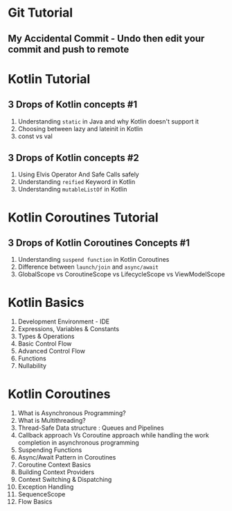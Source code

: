 # Git Tutorial
## My Accidental Commit - Undo then edit your commit and push to remote 

# Kotlin Tutorial 
## 3 Drops of Kotlin concepts #1 
1. Understanding `static` in Java and why Kotlin doesn't support it
2. Choosing between lazy and  lateinit in Kotlin
3. const vs val 

## 3 Drops of Kotlin concepts #2
1. Using Elvis Operator And Safe Calls safely
2. Understanding `reified` Keyword in Kotlin
3. Understanding `mutableListOf` in Kotlin 

# Kotlin Coroutines Tutorial
## 3 Drops of Kotlin Coroutines Concepts #1
1. Understanding `suspend function` in Kotlin Coroutines 
2. Difference between `launch/join` and `async/await`
3. GlobalScope vs CoroutineScope vs LifecycleScope vs ViewModelScope 

# Kotlin Basics 
1. Development Environment - IDE 
2. Expressions, Variables & Constants 
3. Types & Operations 
4. Basic Control Flow 
5. Advanced Control Flow
6. Functions
7. Nullability


# Kotlin Coroutines 
1. What is Asynchronous Programming?
2. What is Multithreading? 
3. Thread-Safe Data structure : Queues and Pipelines 
4. Callback approach Vs Coroutine approach while handling the work completion in asynchronous programming
5. Suspending Functions
6. Async/Await Pattern in Coroutines 
7. Coroutine Context Basics
8. Building Context Providers 
9. Context Switching & Dispatching 
10. Exception Handling
11. SequenceScope 
12. Flow Basics 
